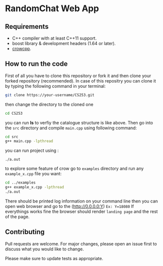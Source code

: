 # RandomChat Web App
 
## Requirements

* C++ compiler with at least C++11 support.
* boost library & development headers (1.64 or later).
* [crowcpp](https://crowcpp.org/getting_started/setup/linux/).

## How to run the code
First of all you have to clone this repository or fork it and then clone your forked repository (recommended). In case of this repositry you can clone it by typing the following command in your terminal:

```bash
git clone https://your-username/CS253.git
```
then change the directory to the cloned one

```bash
cd CS253
```
you can run **ls** to verfiy the catalogue structure is like above.
Then go into the `src` directory and compile `main.cpp` using following command:

```bash
cd src
g++ main.cpp -lpthread
```
you can run project using :
```
./a.out
```
to explore some feature of crow go to  `examples` directory and run any `example_x.cpp` file you want:

```bash
cd ../examples
g++ example_x.cpp -lpthread
./a.out
```
There should be printed log information on your command line then you can open web browser and go to the (http://0.0.0.0:Y)  `Ex: Y=18080`
If everythings works fine the browser should render `landing page` and the rest of the page.

## Contributing
Pull requests are welcome. For major changes, please open an issue first to discuss what you would like to change.

Please make sure to update tests as appropriate.
